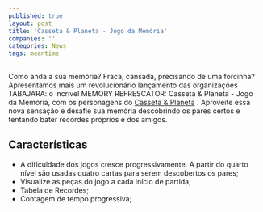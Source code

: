 ```yaml
---
published: true
layout: post
title: 'Casseta & Planeta - Jogo da Memória'
companies: ''
categories: News
tags: meantime
---
```

Como anda a sua memória? Fraca, cansada, precisando de uma forcinha? Apresentamos mais um revolucionário lançamento das organizações TABAJARA: o incrível MEMORY REFRESCATOR: Casseta & Planeta - Jogo da Memória, com os personagens do <a href="http://www.casseta.com.br/" target="_blank">Casseta & Planeta</a>
. Aproveite essa nova sensação e desafie sua memória descobrindo os pares certos e tentando bater recordes próprios e dos amigos.







## Características
<ul>
	<li>A dificuldade dos jogos cresce progressivamente. A partir do quarto nível são usadas quatro cartas para serem descobertos os pares;</li>
	<li>Visualize as peças do jogo a cada início de partida;</li>
	<li>Tabela de Recordes;</li>
	<li>Contagem de tempo progressiva;</li>
</ul>